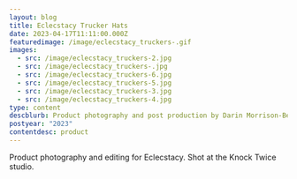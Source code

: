 ```yaml
---
layout: blog
title: Eclecstacy Trucker Hats
date: 2023-04-17T11:11:00.000Z
featuredimage: /image/eclecstacy_truckers-.gif
images:
  - src: /image/eclecstacy_truckers-2.jpg
  - src: /image/eclecstacy_truckers-.jpg
  - src: /image/eclecstacy_truckers-6.jpg
  - src: /image/eclecstacy_truckers-5.jpg
  - src: /image/eclecstacy_truckers-3.jpg
  - src: /image/eclecstacy_truckers-4.jpg
type: content
descblurb: Product photography and post production by Darin Morrison-Beer
postyear: "2023"
contentdesc: product
---
```

Product photography and editing for Eclecstacy. Shot at the Knock Twice studio.
